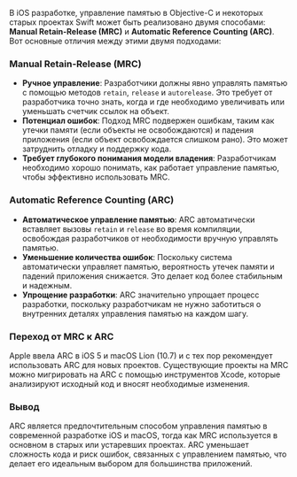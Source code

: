 В iOS разработке, управление памятью в Objective-C и некоторых старых проектах Swift может быть реализовано двумя способами: **Manual Retain-Release (MRC)** и **Automatic Reference Counting (ARC)**. Вот основные отличия между этими двумя подходами:

### Manual Retain-Release (MRC)

- **Ручное управление**: Разработчики должны явно управлять памятью с помощью методов `retain`, `release` и `autorelease`. Это требует от разработчика точно знать, когда и где необходимо увеличивать или уменьшать счетчик ссылок на объект.
- **Потенциал ошибок**: Подход MRC подвержен ошибкам, таким как утечки памяти (если объекты не освобождаются) и падения приложения (если объект освобождается слишком рано). Это может затруднить отладку и поддержку кода.
- **Требует глубокого понимания модели владения**: Разработчикам необходимо хорошо понимать, как работает управление памятью, чтобы эффективно использовать MRC.

### Automatic Reference Counting (ARC)

- **Автоматическое управление памятью**: ARC автоматически вставляет вызовы `retain` и `release` во время компиляции, освобождая разработчиков от необходимости вручную управлять памятью.
- **Уменьшение количества ошибок**: Поскольку система автоматически управляет памятью, вероятность утечек памяти и падений приложения снижается. Это делает код более стабильным и надежным.
- **Упрощение разработки**: ARC значительно упрощает процесс разработки, поскольку разработчикам не нужно заботиться о внутренних деталях управления памятью на каждом шагу.

### Переход от MRC к ARC

Apple ввела ARC в iOS 5 и macOS Lion (10.7) и с тех пор рекомендует использовать ARC для новых проектов. Существующие проекты на MRC можно мигрировать на ARC с помощью инструментов Xcode, которые анализируют исходный код и вносят необходимые изменения.

### Вывод

ARC является предпочтительным способом управления памятью в современной разработке iOS и macOS, тогда как MRC используется в основном в старых или устаревших проектах. ARC уменьшает сложность кода и риск ошибок, связанных с управлением памятью, что делает его идеальным выбором для большинства приложений.